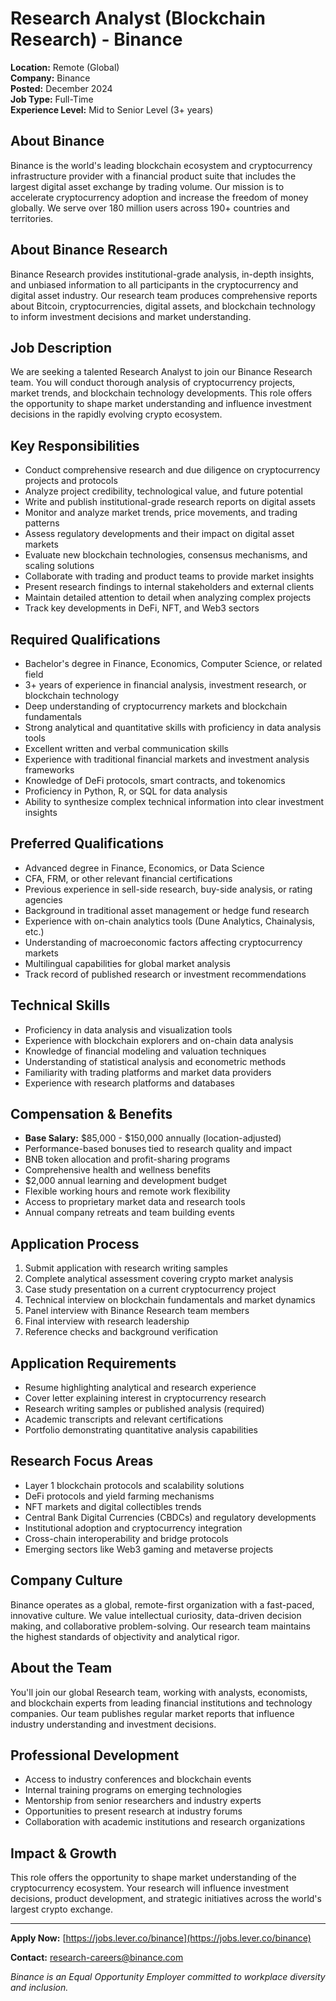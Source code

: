 # Research Analyst (Blockchain Research) - Binance
**Location:** Remote (Global)  
**Company:** Binance  
**Posted:** December 2024  
**Job Type:** Full-Time  
**Experience Level:** Mid to Senior Level (3+ years)  

## About Binance
Binance is the world's leading blockchain ecosystem and cryptocurrency infrastructure provider with a financial product suite that includes the largest digital asset exchange by trading volume. Our mission is to accelerate cryptocurrency adoption and increase the freedom of money globally. We serve over 180 million users across 190+ countries and territories.

## About Binance Research
Binance Research provides institutional-grade analysis, in-depth insights, and unbiased information to all participants in the cryptocurrency and digital asset industry. Our research team produces comprehensive reports about Bitcoin, cryptocurrencies, digital assets, and blockchain technology to inform investment decisions and market understanding.

## Job Description
We are seeking a talented Research Analyst to join our Binance Research team. You will conduct thorough analysis of cryptocurrency projects, market trends, and blockchain technology developments. This role offers the opportunity to shape market understanding and influence investment decisions in the rapidly evolving crypto ecosystem.

## Key Responsibilities
- Conduct comprehensive research and due diligence on cryptocurrency projects and protocols
- Analyze project credibility, technological value, and future potential
- Write and publish institutional-grade research reports on digital assets
- Monitor and analyze market trends, price movements, and trading patterns
- Assess regulatory developments and their impact on digital asset markets
- Evaluate new blockchain technologies, consensus mechanisms, and scaling solutions
- Collaborate with trading and product teams to provide market insights
- Present research findings to internal stakeholders and external clients
- Maintain detailed attention to detail when analyzing complex projects
- Track key developments in DeFi, NFT, and Web3 sectors

## Required Qualifications
- Bachelor's degree in Finance, Economics, Computer Science, or related field
- 3+ years of experience in financial analysis, investment research, or blockchain technology
- Deep understanding of cryptocurrency markets and blockchain fundamentals
- Strong analytical and quantitative skills with proficiency in data analysis tools
- Excellent written and verbal communication skills
- Experience with traditional financial markets and investment analysis frameworks
- Knowledge of DeFi protocols, smart contracts, and tokenomics
- Proficiency in Python, R, or SQL for data analysis
- Ability to synthesize complex technical information into clear investment insights

## Preferred Qualifications
- Advanced degree in Finance, Economics, or Data Science
- CFA, FRM, or other relevant financial certifications
- Previous experience in sell-side research, buy-side analysis, or rating agencies
- Background in traditional asset management or hedge fund research
- Experience with on-chain analytics tools (Dune Analytics, Chainalysis, etc.)
- Understanding of macroeconomic factors affecting cryptocurrency markets
- Multilingual capabilities for global market analysis
- Track record of published research or investment recommendations

## Technical Skills
- Proficiency in data analysis and visualization tools
- Experience with blockchain explorers and on-chain data analysis
- Knowledge of financial modeling and valuation techniques
- Understanding of statistical analysis and econometric methods
- Familiarity with trading platforms and market data providers
- Experience with research platforms and databases

## Compensation & Benefits
- **Base Salary:** $85,000 - $150,000 annually (location-adjusted)
- Performance-based bonuses tied to research quality and impact
- BNB token allocation and profit-sharing programs
- Comprehensive health and wellness benefits
- $2,000 annual learning and development budget
- Flexible working hours and remote work flexibility
- Access to proprietary market data and research tools
- Annual company retreats and team building events

## Application Process
1. Submit application with research writing samples
2. Complete analytical assessment covering crypto market analysis
3. Case study presentation on a current cryptocurrency project
4. Technical interview on blockchain fundamentals and market dynamics
5. Panel interview with Binance Research team members
6. Final interview with research leadership
7. Reference checks and background verification

## Application Requirements
- Resume highlighting analytical and research experience
- Cover letter explaining interest in cryptocurrency research
- Research writing samples or published analysis (required)
- Academic transcripts and relevant certifications
- Portfolio demonstrating quantitative analysis capabilities

## Research Focus Areas
- Layer 1 blockchain protocols and scalability solutions
- DeFi protocols and yield farming mechanisms
- NFT markets and digital collectibles trends
- Central Bank Digital Currencies (CBDCs) and regulatory developments
- Institutional adoption and cryptocurrency integration
- Cross-chain interoperability and bridge protocols
- Emerging sectors like Web3 gaming and metaverse projects

## Company Culture
Binance operates as a global, remote-first organization with a fast-paced, innovative culture. We value intellectual curiosity, data-driven decision making, and collaborative problem-solving. Our research team maintains the highest standards of objectivity and analytical rigor.

## About the Team
You'll join our global Research team, working with analysts, economists, and blockchain experts from leading financial institutions and technology companies. Our team publishes regular market reports that influence industry understanding and investment decisions.

## Professional Development
- Access to industry conferences and blockchain events
- Internal training programs on emerging technologies
- Mentorship from senior researchers and industry experts
- Opportunities to present research at industry forums
- Collaboration with academic institutions and research organizations

## Impact & Growth
This role offers the opportunity to shape market understanding of the cryptocurrency ecosystem. Your research will influence investment decisions, product development, and strategic initiatives across the world's largest crypto exchange.

---

**Apply Now:** [https://jobs.lever.co/binance](https://jobs.lever.co/binance)

**Contact:** research-careers@binance.com

*Binance is an Equal Opportunity Employer committed to workplace diversity and inclusion.*